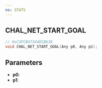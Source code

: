 ```yaml
---
ns: STATS
---
```

## CHAL_NET_START_GOAL

```c
// 0xC3FCB47344DCB638
void CHAL_NET_START_GOAL(Any p0, Any p1);
```

## Parameters
* **p0**:
* **p1**:
